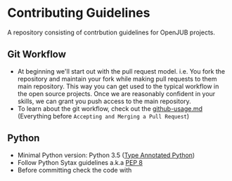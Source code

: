 Contributing Guidelines
=======================
A repository consisting of contrbution guidelines for OpenJUB projects.


Git Workflow
------------
- At beginning we'll start out with the pull request model. i.e. You fork the
    repository and maintain your fork while making pull requests to them main
    repository. This way you can get used to the typical workflow in the open
    source projects. Once we are reasonably confident in your skills, we can
    grant you push access to the main repository.
- To learn about the git workflow, check out the [github-usage.md](https://github.com/OpenJUB/contribution-guidelines/blob/master/github_usage.md) (Everything before `Accepting and Merging a Pull Request`)



Python
------
- Minimal Python version: Python 3.5 ([Type Annotated Python](https://www.python.org/dev/peps/pep-0484/))
- Follow Python Sytax guidelines a.k.a [PEP 8](https://www.python.org/dev/peps/pep-8)
- Before committing check the code with 



